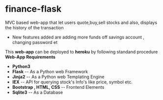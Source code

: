 # finance-flask
MVC based web-app that let users quote,buy,sell stocks and also, displays the history of  the transaction 
* New features added are adding more funds off savings account , changing password et

This **web-app** can be deployed to **heroku** by following standand procedure
**Web-App Requirements**

* **Python3**
* **Flask** -- As a Python web Framework
* **Jinja2** -- As a Python web Templating Engine
* **IEX** -- API for querying stock's Info's like price, symbol etc.
* **Bootstrap , HTML, CSS** -- Frontend Elements
* **Sqlite3** -- As a Database

